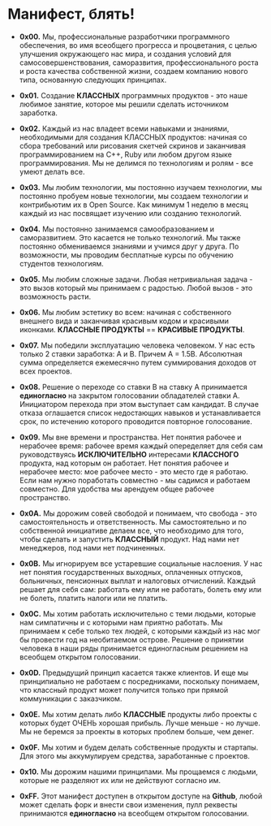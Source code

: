Манифест, блять!
========

* **0x00.** Мы, профессиональные разработчики программного обеспечения, во имя всеобщего прогресса и процветания, с целью улучшения окружающего нас мира, и создания условий для самосовершенствования, саморазвития, профессионального роста и роста качества собственной жизни, создаем компанию нового типа, основанную следующих принципах.

* **0x01.** Создание **КЛАССНЫХ** программных продуктов - это наше любимое занятие, которое мы решили сделать источником заработка.

* **0x02.** Каждый из нас владеет всеми навыками и знаниями, необходимыми для создания КЛАССНЫХ продуктов: начиная со сбора требований или рисования скетчей скринов и заканчивая программированием на C++, Ruby или любом другом языке программирования. Мы не делимся по технологиям и ролям - все умеют делать все.

* **0x03.** Мы любим технологии, мы постоянно изучаем технологии, мы постоянно пробуем новые технологии, мы создаем технологии и контрибьютим их в Open Source. Как минимум 1 неделю в месяц каждый из нас посвящает изучению или созданию технологий.

* **0x04.** Мы постоянно занимаемся самообразованием и саморазвитием. Это касается не только технологий. Мы также постоянно обмениваемся знаниями и учимся друг у друга. По возможности, мы проводим бесплатные курсы по обучению студентов технологиям.

* **0x05.** Мы любим сложные задачи. Любая нетривиальная задача - это вызов который мы принимаем с радостью. Любой вызов - это возможность расти.

* **0x06.** Мы любим эстетику во всем: начиная с собственного внешнего вида и заканчивая красивым кодом и красивыми иконками. **КЛАССНЫЕ ПРОДУКТЫ** == **КРАСИВЫЕ ПРОДУКТЫ**.

* **0x07.** Мы победили эксплуатацию человека человеком. У нас есть только 2 ставки заработка: A и B. Причем A = 1.5B. Абсолютная сумма определяется ежемесячно путем суммирования доходов от всех проектов.

* **0x08.** Решение о переходе со ставки B на ставку A принимается **единогласно** на закрытом голосовании обладателей ставки A. Инициатором перехода при этом выступает сам кандидат. В случае отказа оглашается список недостающих навыков и устанавливается срок, по истечению которого проводится повторное голосование.

* **0x09.** Мы вне времени и пространства. Нет понятия рабочее и нерабочее время: рабочее время каждый опеределяет для себя сам руководствуясь **ИСКЛЮЧИТЕЛЬНО** интересами **КЛАССНОГО** продукта, над которым он работает. Нет понятия рабочее и нерабочее место: мое рабочее место - это место где я работаю. Если нам нужно поработать совместно - мы садимся и работаем совместно. Для удобства мы арендуем общее рабочее пространство.

* **0x0A.** Мы дорожим совей свободой и понимаем, что свобода - это самостоятельность и ответственность. Мы самостоятельно и по собственной инициативе делаем все, что необходимо для того, чтобы сделать и запустить **КЛАССНЫЙ** продукт. Над нами нет менеджеров, под нами нет подчиненных.

* **0x0B.** Мы игнорируем все устаревшие социальные наслоения. У нас нет понятия государственных выходных, оплаченных отпусков, больничных, пенсионных выплат и налоговых отчислений. Каждый решает для себя сам: работать ему или не работать, болеть ему или не болеть, платить налоги или не платить.

* **0x0C.** Мы хотим работать исключительно с теми людьми, которые нам симпатичны и с которыми нам приятно работать. Мы принимаем к себе только тех людей, c которыми каждый из нас мог бы провести год на необитаемом острове. Решение о принятии человека в наши ряды принимается единогласным решением на всеобщем открытом голосовании.

* **0x0D.** Предыдущий принцип касается также клиентов. И еще мы принципиально не работаем с посредниками, поскольку понимаем, что классный продукт может получится только при прямой коммуникации с заказчиком.

* **0x0E.** Мы хотим делать либо **КЛАССНЫЕ** продукты либо проекты с которых будет ОЧЕНЬ хорошая прибыль. Лучше меньше - но лучше. Мы не беремся за проекты в которых проблем больше, чем денег.

* **0x0F.** Мы хотим и будем делать собственные продукты и стартапы. Для этого мы аккумулируем средства, заработанные с проектов.

* **0x10.** Мы дорожим нашими принципами. Мы прощаемся с людьми, которые не разделяют их или не действуют согласно им.

* **0xFF.** Этот манифест доступен в открытом доступе на **Github**, любой может сделать форк и внести свои изменения, пулл реквесты принимаются **единогласно** на всеобщем открытом голосовании.
